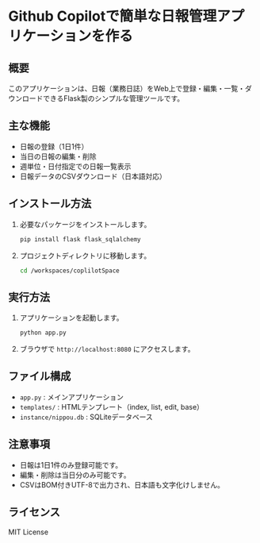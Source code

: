 # Github Copilotで簡単な日報管理アプリケーションを作る

## 概要
このアプリケーションは、日報（業務日誌）をWeb上で登録・編集・一覧・ダウンロードできるFlask製のシンプルな管理ツールです。

## 主な機能
- 日報の登録（1日1件）
- 当日の日報の編集・削除
- 週単位・日付指定での日報一覧表示
- 日報データのCSVダウンロード（日本語対応）

## インストール方法
1. 必要なパッケージをインストールします。
   ```bash
   pip install flask flask_sqlalchemy
   ```
2. プロジェクトディレクトリに移動します。
   ```bash
   cd /workspaces/coplilotSpace
   ```

## 実行方法
1. アプリケーションを起動します。
   ```bash
   python app.py
   ```
2. ブラウザで `http://localhost:8080` にアクセスします。

## ファイル構成
- `app.py` : メインアプリケーション
- `templates/` : HTMLテンプレート（index, list, edit, base）
- `instance/nippou.db` : SQLiteデータベース

## 注意事項
- 日報は1日1件のみ登録可能です。
- 編集・削除は当日分のみ可能です。
- CSVはBOM付きUTF-8で出力され、日本語も文字化けしません。

## ライセンス
MIT License
